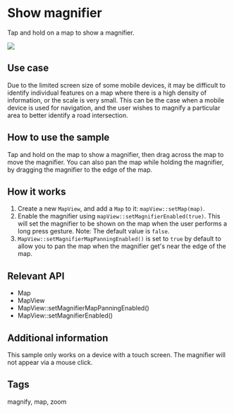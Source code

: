 # Show magnifier

Tap and hold on a map to show a magnifier.

![](screenshot.png)

## Use case

Due to the limited screen size of some mobile devices, it may be difficult to identify individual features on a map where there is a high density of information, or the scale is very small. This can be the case when a mobile device is used for navigation, and the user wishes to magnify a particular area to better identify a road intersection.

## How to use the sample

Tap and hold on the map to show a magnifier, then drag across the map to move the magnifier. You can also pan the map while holding the magnifier, by dragging the magnifier to the edge of the map.

## How it works

1. Create a new `MapView`, and add a `Map` to it: `mapView::setMap(map)`.
2. Enable the magnifier using `mapView::setMagnifierEnabled(true)`. This will set the magnifier to be shown on the map when the user performs a long press gesture. Note: The default value is `false`.
3. `MapView::setMagnifierMapPanningEnabled()` is set to `true` by default to allow you to pan the map when the magnifier get's near the edge of the map.

## Relevant API

* Map
* MapView
* MapView::setMagnifierMapPanningEnabled()
* MapView::setMagnifierEnabled()

## Additional information

This sample only works on a device with a touch screen. The magnifier will not appear via a mouse click.

## Tags

magnify, map, zoom
